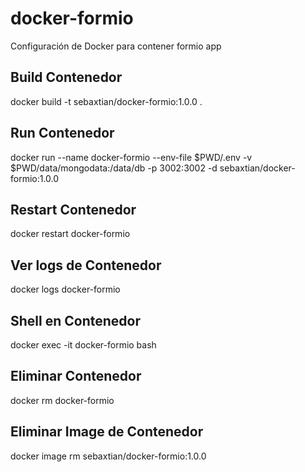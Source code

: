 # docker-formio
Configuración de Docker para contener formio app

## Build Contenedor
docker build -t sebaxtian/docker-formio:1.0.0 .

## Run Contenedor
docker run --name docker-formio --env-file $PWD/.env -v $PWD/data/mongodata:/data/db -p 3002:3002 -d sebaxtian/docker-formio:1.0.0

## Restart Contenedor
docker restart docker-formio

## Ver logs de Contenedor
docker logs docker-formio

## Shell en Contenedor
docker exec -it docker-formio bash

## Eliminar Contenedor
docker rm docker-formio

## Eliminar Image de Contenedor
docker image rm sebaxtian/docker-formio:1.0.0
